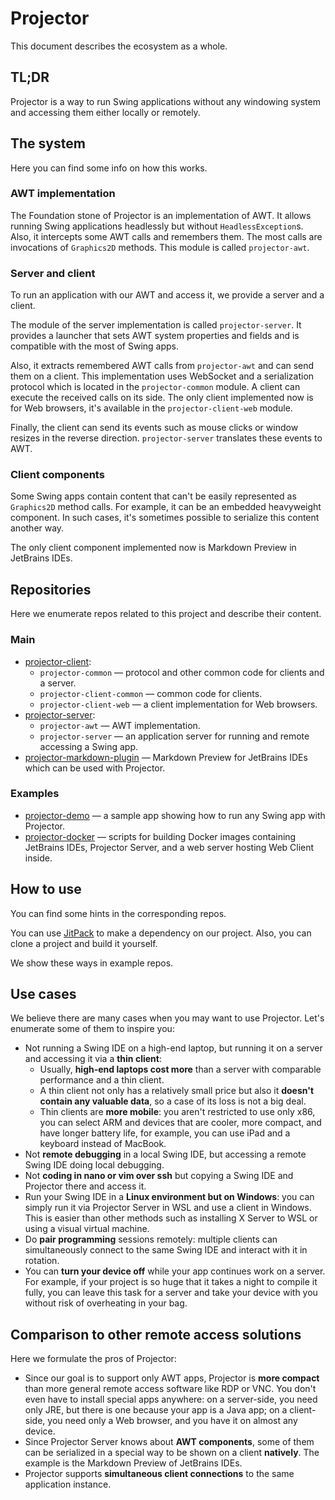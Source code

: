 # Projector
This document describes the ecosystem as a whole.

## TL;DR
Projector is a way to run Swing applications without any windowing system and accessing them either locally or remotely.

## The system
Here you can find some info on how this works.

### AWT implementation
The Foundation stone of Projector is an implementation of AWT. It allows running Swing applications headlessly but without `HeadlessException`s. Also, it intercepts some AWT calls and remembers them. The most calls are invocations of `Graphics2D` methods. This module is called `projector-awt`.

### Server and client
To run an application with our AWT and access it, we provide a server and a client.

The module of the server implementation is called `projector-server`. It provides a launcher that sets AWT system properties and fields and is compatible with the most of Swing apps.

Also, it extracts remembered AWT calls from `projector-awt` and can send them on a client. This implementation uses WebSocket and a serialization protocol which is located in the `projector-common` module. A client can execute the received calls on its side. The only client implemented now is for Web browsers, it's available in the `projector-client-web` module.

Finally, the client can send its events such as mouse clicks or window resizes in the reverse direction. `projector-server` translates these events to AWT.

### Client components
Some Swing apps contain content that can't be easily represented as `Graphics2D` method calls. For example, it can be an embedded heavyweight component. In such cases, it's sometimes possible to serialize this content another way.

The only client component implemented now is Markdown Preview in JetBrains IDEs.

## Repositories
Here we enumerate repos related to this project and describe their content.

### Main
* [projector-client](https://github.com/JetBrains/projector-client):
    * `projector-common` &mdash; protocol and other common code for clients and a server.
    * `projector-client-common` &mdash; common code for clients.
    * `projector-client-web` &mdash; a client implementation for Web browsers.
* [projector-server](https://github.com/JetBrains/projector-server):
    * `projector-awt` &mdash; AWT implementation.
    * `projector-server` &mdash; an application server for running and remote accessing a Swing app.
* [projector-markdown-plugin](https://github.com/JetBrains/projector-markdown-plugin) &mdash; Markdown Preview for JetBrains IDEs which can be used with Projector.

### Examples
* [projector-demo](https://github.com/JetBrains/projector-demo) &mdash; a sample app showing how to run any Swing app with Projector.
* [projector-docker](https://github.com/JetBrains/projector-docker) &mdash; scripts for building Docker images containing JetBrains IDEs, Projector Server, and a web server hosting Web Client inside.

## How to use
You can find some hints in the corresponding repos.

You can use [JitPack](https://jitpack.io/) to make a dependency on our project. Also, you can clone a project and build it yourself.

We show these ways in example repos.

## Use cases
We believe there are many cases when you may want to use Projector. Let's enumerate some of them to inspire you:
* Not running a Swing IDE on a high-end laptop, but running it on a server and accessing it via a **thin client**:
    * Usually, **high-end laptops cost more** than a server with comparable performance and a thin client.
    * A thin client not only has a relatively small price but also it **doesn't contain any valuable data**, so a case of its loss is not a big deal.
    * Thin clients are **more mobile**: you aren't restricted to use only x86, you can select ARM and devices that are cooler, more compact, and have longer battery life, for example, you can use iPad and a keyboard instead of MacBook.
* Not **remote debugging** in a local Swing IDE, but accessing a remote Swing IDE doing local debugging.
* Not **coding in nano or vim over ssh** but copying a Swing IDE and Projector there and access it.
* Run your Swing IDE in a **Linux environment but on Windows**: you can simply run it via Projector Server in WSL and use a client in Windows. This is easier than other methods such as installing X Server to WSL or using a visual virtual machine.
* Do **pair programming** sessions remotely: multiple clients can simultaneously connect to the same Swing IDE and interact with it in rotation.
* You can **turn your device off** while your app continues work on a server. For example, if your project is so huge that it takes a night to compile it fully, you can leave this task for a server and take your device with you without risk of overheating in your bag.

## Comparison to other remote access solutions
Here we formulate the pros of Projector:
* Since our goal is to support only AWT apps, Projector is **more compact** than more general remote access software like RDP or VNC. You don't even have to install special apps anywhere: on a server-side, you need only JRE, but there is one because your app is a Java app; on a client-side, you need only a Web browser, and you have it on almost any device.
* Since Projector Server knows about **AWT components**, some of them can be serialized in a special way to be shown on a client **natively**. The example is the Markdown Preview of JetBrains IDEs.
* Projector supports **simultaneous client connections** to the same application instance.
